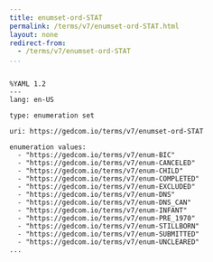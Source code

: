 ```yaml
---
title: enumset-ord-STAT
permalink: /terms/v7/enumset-ord-STAT.html
layout: none
redirect-from:
  - /terms/v7/enumset-ord-STAT
...
```


```

%YAML 1.2
---
lang: en-US

type: enumeration set

uri: https://gedcom.io/terms/v7/enumset-ord-STAT

enumeration values:
  - "https://gedcom.io/terms/v7/enum-BIC"
  - "https://gedcom.io/terms/v7/enum-CANCELED"
  - "https://gedcom.io/terms/v7/enum-CHILD"
  - "https://gedcom.io/terms/v7/enum-COMPLETED"
  - "https://gedcom.io/terms/v7/enum-EXCLUDED"
  - "https://gedcom.io/terms/v7/enum-DNS"
  - "https://gedcom.io/terms/v7/enum-DNS_CAN"
  - "https://gedcom.io/terms/v7/enum-INFANT"
  - "https://gedcom.io/terms/v7/enum-PRE_1970"
  - "https://gedcom.io/terms/v7/enum-STILLBORN"
  - "https://gedcom.io/terms/v7/enum-SUBMITTED"
  - "https://gedcom.io/terms/v7/enum-UNCLEARED"
...

```
